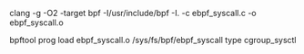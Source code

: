 

clang -g -O2 -target bpf  -I/usr/include/bpf -I. -c  ebpf_syscall.c -o  ebpf_syscall.o


bpftool prog load ebpf_syscall.o /sys/fs/bpf/ebpf_syscall type cgroup_sysctl
